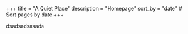 +++
title = "A Quiet Place"
description = "Homepage"
sort_by = "date"  # Sort pages by date
+++



dsadsadsasada